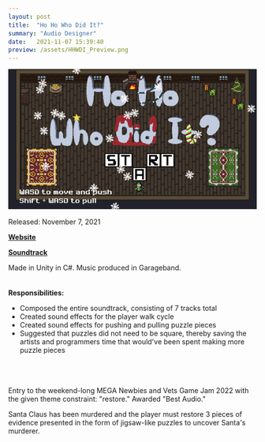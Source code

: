 ```yaml
---
layout: post
title:  "Ho Ho Who Did It?"
summary: "Audio Designer"
date:   2021-11-07 15:39:40
preview: /assets/HHWDI_Preview.png
---
```


![Picture 1](/assets/HHWDI_Full.png)

Released: November 7, 2021

**[Website](https://dwagon6.itch.io/ho-ho-who-done-it)**

**[Soundtrack](https://on.soundcloud.com/Cjg8k)**

Made in Unity in C#.
Music produced in Garageband.
<br />
<br />
<br />
**Responsibilities:**
- Composed the entire soundtrack, consisting of 7 tracks total
- Created sound effects for the player walk cycle
- Created sound effects for pushing and pulling puzzle pieces
- Suggested that puzzles did not need to be square, thereby saving the artists and programmers time that would've been spent making more puzzle pieces
<br />
<br />
<br />
Entry to the weekend-long MEGA Newbies and Vets Game Jam 2022 with the given theme constraint: "restore." Awarded "Best Audio."

Santa Claus has been murdered and the player must restore 3 pieces of evidence presented in the form of jigsaw-like puzzles to uncover Santa's murderer.
